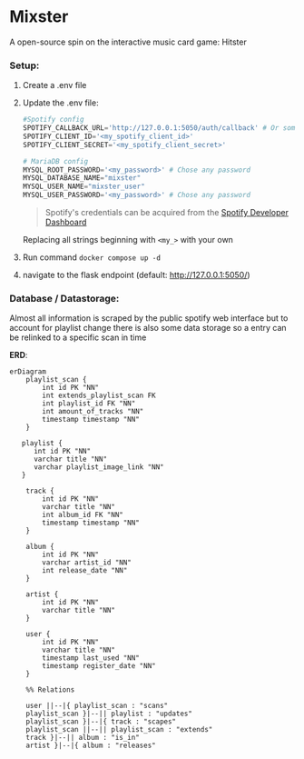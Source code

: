# Mixster
A open-source spin on the interactive music card game: Hitster

### Setup:

1. Create a .env file


2. Update the .env file:

   ```python
   #Spotify config
   SPOTIFY_CALLBACK_URL='http://127.0.0.1:5050/auth/callback' # Or some other FQDN you configured
   SPOTIFY_CLIENT_ID='<my_spotify_client_id>'
   SPOTIFY_CLIENT_SECRET='<my_spotify_client_secret>'
   
   # MariaDB config
   MYSQL_ROOT_PASSWORD='<my_password>' # Chose any password
   MYSQL_DATABASE_NAME="mixster"
   MYSQL_USER_NAME="mixster_user"
   MYSQL_USER_PASSWORD='<my_password>' # Chose any password
   ```
   
   > Spotify's credentials can be acquired from the [Spotify Developer Dashboard](https://developer.spotify.com/dashboard)

   Replacing all strings beginning with `<my_>` with your own
   

3. Run command `docker compose up -d`


4. navigate to the flask endpoint (default: http://127.0.0.1:5050/)

### Database / Datastorage:

Almost all information is scraped by the public spotify web interface but to account for playlist change there is also some data storage so a entry can be relinked to a specific scan in time

**ERD**:

```mermaid
erDiagram
    playlist_scan {
        int id PK "NN"
        int extends_playlist_scan FK
        int playlist_id FK "NN"
        int amount_of_tracks "NN"
        timestamp timestamp "NN"
    }

   playlist {
      int id PK "NN"
      varchar title "NN"
      varchar playlist_image_link "NN"
   }
    
    track {
        int id PK "NN"
        varchar title "NN"
        int album_id FK "NN"
        timestamp timestamp "NN"
    }
    
    album {
        int id PK "NN"
        varchar artist_id "NN"
        int release_date "NN"
    }
    
    artist {
        int id PK "NN"
        varchar title "NN"
    }
    
    user {
        int id PK "NN"
        varchar title "NN"
        timestamp last_used "NN"
        timestamp register_date "NN"
    }
    
    %% Relations
    
    user ||--|{ playlist_scan : "scans"
    playlist_scan }|--|| playlist : "updates"
    playlist_scan }|--|{ track : "scapes"
    playlist_scan ||--|| playlist_scan : "extends"
    track }|--|| album : "is_in"
    artist }|--|{ album : "releases"
    
```